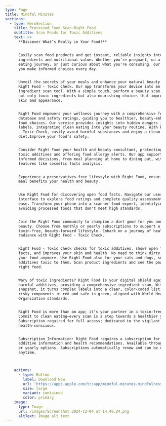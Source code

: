 ```yaml
---
type: Page
title: Mindful Minutes
sections:
  - type: HeroSection
    title: Processed Food Scan-Right Food
    subtitle: Scan Foods for Toxic Additives
    text: >+
      **Discover What’s Really in Your Food!**


      Easily scan food products and get instant, reliable insights into their
      ingredients and nutritional value. Whether you're pregnant, on a clean
      eating journey, or just curious about what you're consuming, our app helps
      you make informed choices every day.


      Unveil the secrets of your meals and enhance your natural beauty with
      Right Food - Toxic Check. Our app transforms your device into an advanced
      ingredient scan tool. With a simple touch, perform a beauty scan to reveal
      not only toxic ingredients but also nourishing choices that improve your
      skin and appearance.


      Right Food empowers your wellness journey with a comprehensive food facts
      database and safety ratings, guiding you to healthier, beauty-enhancing
      food choices. Our service provides insights into hidden dangers in food
      labels, integrating clean eating into your beauty routine. With Right Food
      - Toxic Check, easily avoid harmful substances and enjoy a clean
      diet.Improve your food’s safety.


      Consider Right Food your health and beauty consultant, protecting against
      toxic additives and offering food allergy alerts. Our app supports
      informed decisions, from meal planning at home to dining out, with
      features like cosmetic facts analysis.


      Experience a preservatives-free lifestyle with Right Food, ensuring every
      meal benefits your health and beauty.


      Use Right Food for discovering open food facts. Navigate our user-friendly
      interface to explore food ratings and complete quality assessments with
      ease. Transform your phone into a scanner food expert, identifying and
      avoiding processed foods that don't meet high standards.


      Join the Right Food community to champion a diet good for you and your
      beauty. Choose from monthly or yearly subscriptions to support a
      toxin-free, beauty-forward lifestyle. Embark on a journey of health and
      radiance with Right Food - Toxic Check.


      Right Food - Toxic Check checks for toxic additives, shows open food
      facts, and improves your skin and health. No need to think dirty about
      your food anymore. Use Right Food also for your cats and dogs, seeing
      additives toxic to them. Scan product ingredients and see the power of the
      right food.


      Wary of toxic ingredients? Right Food is your digital shield against
      harmful additives, providing a comprehensive ingredient scan. With a
      snapshot, it turns complex labels into a clear, color-coded list, marking
      risky components in red and safe in green, aligned with World Health
      Organization standards.


      Right Food is more than an app; it's your partner in a toxin-free diet.
      Commit to clean eating—every scan is a step towards a healthier you.
      Subscription required for full access; dedicated to the vigilant and
      health-conscious.


      Subscription Information: Right Food requires a subscription for detailed
      additive information and health recommendations. Available through weekly
      or yearly options. Subscriptions automatically renew and can be cancelled
      anytime.



    actions:
      - type: Button
        label: Download Now
        url: 'https://apps.apple.com/tr/app/mindful-minutes-mindfulness/id6737522844'
        size: large
        variant: contained
        color: primary
    image:
      type: Image
      url: /images/Screenshot 2024-12-04 at 14.40.24.png
      altText: Image alt text
---
```

